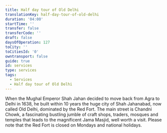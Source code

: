 ```yaml
---
title: Half day tour of Old Delhi
translationKey: half-day-tour-of-old-delhi
duration: '04:00'
startTime: ''
transfer: false
transferCode: ''
draft: false
daysOfOperation: 127
toCity: ''
toCitiesId: '0'
owntransport: false
guide: true
id: services
type: services
tags:
  - Services
  - Half day tour of Old Delhi
---
```

When the Mughal Emperor Shah Jahan decided to move back from Agra to Delhi in 1638, he built within 10 years the huge city of Shah Jahanabad, now called Old Delhi, dominated by the Red Fort. The main street is Chandni Chowk, a fascinating bustling jumble of craft shops, traders, mosques and temples that leads to the magnificent Jama Masjid, well worth a visit. Please note that the Red Fort is closed on Mondays and national holidays.